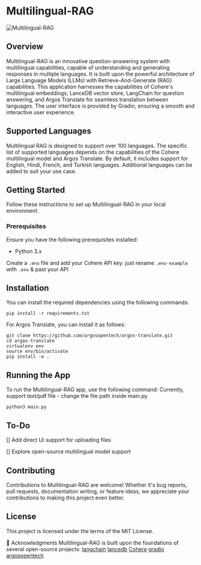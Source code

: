 # Multilingual-RAG

![Multilingual-RAG](https://github.com/akashAD98/Multilingual-RAG/assets/62583018/a84e1839-a311-496c-b545-3533ef348dea.png)

## Overview
Multilingual-RAG is an innovative question-answering system with multilingual capabilities, capable of understanding and generating responses in multiple languages. It is built upon the powerful architecture of Large Language Models (LLMs) with Retrieve-And-Generate (RAG) capabilities. This application harnesses the capabilities of Cohere's multilingual embeddings, LanceDB vector store, LangChain for question answering, and Argos Translate for seamless translation between languages. The user interface is provided by Gradio, ensuring a smooth and interactive user experience.

## Supported Languages
Multilingual RAG is designed to support over 100 languages. The specific list of supported languages depends on the capabilities of the Cohere multilingual model and Argos Translate. By default, it includes support for English, Hindi, French, and Turkish languages. Additional languages can be added to suit your use case.

## Getting Started
Follow these instructions to set up Multilingual-RAG in your local environment.

### Prerequisites
Ensure you have the following prerequisites installed:
- Python 3.x

Create a `.env` file and add your Cohere API key:
just rename `.env-example` with `.env` & past your API



## Installation
You can install the required dependencies using the following commands:

```
pip install -r requirements.txt
```
For Argos Translate, you can install it as follows:

```
git clone https://github.com/argosopentech/argos-translate.git
cd argos-translate
virtualenv env
source env/bin/activate
pip install -e .
```

## Running the App
To run the Multilingual-RAG app, use the following command:
Currently, support text/pdf file - change the file path inside main.py

```
python3 main.py
```

## To-Do
[] Add direct UI support for uploading files

[] Explore open-source multilingual model support


## Contributing
Contributions to Multilingual-RAG are welcome! Whether it's bug reports, pull requests, documentation writing, or feature ideas, we appreciate your contributions to making this project even better.

## License
This project is licensed under the terms of the MIT License.


🤗 Acknowledgments
Multilingual-RAG is built upon the foundations of several open-source projects:
[langchain](https://github.com/langchain-ai/langchain)
[lancedb](https://github.com/lancedb/lancedb)
[Cohere](https://cohere.com/embeddings)
[gradio](https://github.com/gradio-app/gradio)
[argosopentech](https://github.com/argosopentech/argos-translate)

